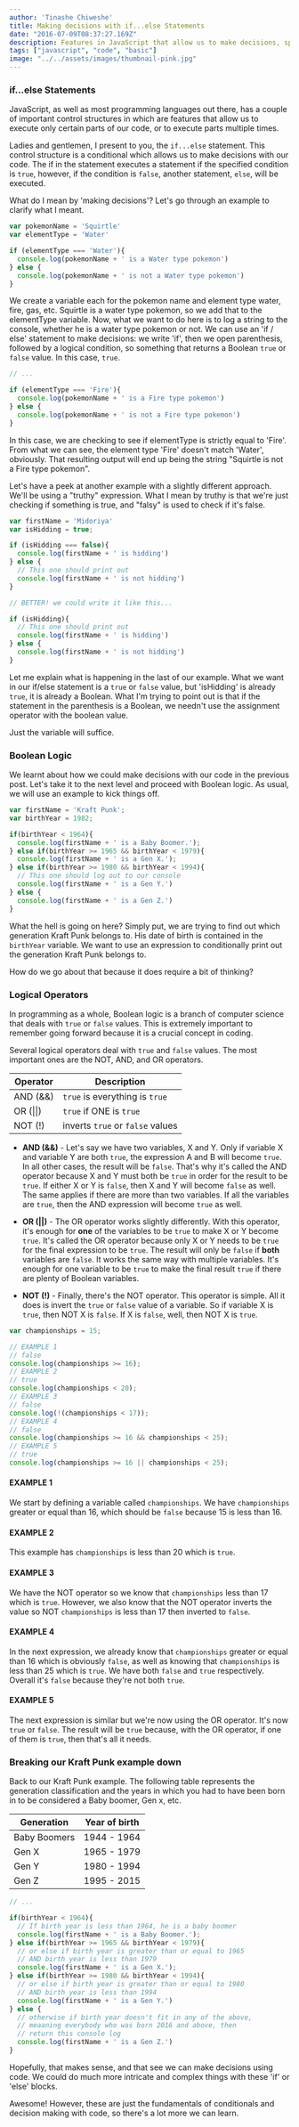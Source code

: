 ```yaml
---
author: 'Tinashe Chiweshe'
title: Making decisions with if...else Statements
date: "2016-07-09T08:37:27.169Z"
description: Features in JavaScript that allow us to make decisions, specifically if/else statements.
tags: ["javascript", "code", "basic"]
image: "../../assets/images/thumbnail-pink.jpg"
---
```


### if...else Statements

JavaScript, as well as most programming languages out there, has a couple of 
important control structures in which are features that allow us to execute 
only certain parts of our code, or to execute parts multiple times.

Ladies and gentlemen, I present to you, the `if...else` statement. This 
control structure is a conditional which allows us to make decisions with our 
code. The if in the statement executes a statement if the specified condition 
is `true`, however, if the condition is `false`, another statement, `else`, 
will be executed.

What do I mean by 'making decisions'? Let's go through an example to clarify 
what I meant.

```js
var pokemonName = 'Squirtle'
var elementType = 'Water'

if (elementType === 'Water'){
  console.log(pokemonName + ' is a Water type pokemon')
} else {
  console.log(pokemonName + ' is not a Water type pokemon')
}
```

We create a variable each for the pokemon name and element type water, fire, 
gas, etc. Squirtle is a water type pokemon, so we add that to the 
elementType variable. Now, what we want to do here is to log a string to the 
console, whether he is a water type pokemon or not. We can use an 'if / else' 
statement to make decisions: we write 'if', then we open parenthesis, followed 
by a logical condition, so something that returns a Boolean `true` or `false` 
value. In this case, `true`.


```js
// ...

if (elementType === 'Fire'){
  console.log(pokemonName + ' is a Fire type pokemon')
} else {
  console.log(pokemonName + ' is not a Fire type pokemon')
}
```

In this case, we are checking to see if elementType is strictly equal to
'Fire'. From what we can see, the element type 'Fire' doesn't match 'Water', 
obviously. That resulting output will end up being the string "Squirtle is not
a Fire type pokemon".

Let's have a peek at another example with a slightly different approach. We'll
be using a "truthy" expression. What I mean by truthy is that we're just checking
if something is true, and "falsy" is used to check if it's false.

```js
var firstName = 'Midoriya'
var isHidding = true;

if (isHidding === false){
  console.log(firstName + ' is hidding')
} else {
  // This one should print out
  console.log(firstName + ' is not hidding')
}

// BETTER! we could write it like this...

if (isHidding){
  // This one should print out
  console.log(firstName + ' is hidding')
} else {
  console.log(firstName + ' is not hidding')
}

```

Let me explain what is happening in the last of our example. What we want in 
our if/else statement is a `true` or `false` value, but 'isHidding' is already 
`true`, it is already a Boolean. What I'm trying to point out is that if the 
statement in the parenthesis is a Boolean, we needn't use the assignment 
operator with the boolean value. 

Just the variable will suffice.

### Boolean Logic

We learnt about how we could make decisions with our code in the previous post. 
Let's take it to the next level and proceed with Boolean logic. As usual, we 
will use an example to kick things off.

```js
var firstName = 'Kraft Punk';
var birthYear = 1982;

if(birthYear < 1964){
  console.log(firstName + ' is a Baby Boomer.');
} else if(birthYear >= 1965 && birthYear < 1979){
  console.log(firstName + ' is a Gen X.');
} else if(birthYear >= 1980 && birthYear < 1994){
  // This one should log out to our console
  console.log(firstName + ' is a Gen Y.')
} else {
  console.log(firstName + ' is a Gen Z.')
}
```

What the hell is going on here? Simply put, we are trying to find out which 
generation Kraft Punk belongs to. His date of birth is contained in the 
`birthYear` variable. We want to use an expression to conditionally print 
out the generation Kraft Punk belongs to.

How do we go about that because it does require a bit of thinking? 

### Logical Operators

In programming as a whole, Boolean logic is a branch of computer science that 
deals with `true` or `false` values. This is extremely important to remember going 
forward because it is a crucial concept in coding.

Several logical operators deal with `true` and `false` values. The most important 
ones are the NOT, AND, and OR operators.

| Operator | Description |
| ----------- | ----------- |
| AND (&&) | `true` is everything is `true` |
| OR (&vert;&vert;) | `true` if ONE is `true` |
| NOT (!) | inverts `true` or `false` values |

- **AND (&&)** - Let's say we have two variables, X and Y. Only if variable X and 
variable Y are both `true`, the expression A and B will become `true`. In all 
other cases, the result will be `false`. That's why it's called the AND operator 
because X and Y must both be `true` in order for the result to be `true`. If 
either X or Y is `false`, then X and Y will become `false` as well. The same 
applies if there are more than two variables. If all the variables are `true`, 
then the AND expression will become `true` as well.

- **OR (&vert;&vert;)** - The OR operator works slightly differently. With this 
operator, it's enough for **one** of the variables to be `true` to make X or Y 
become `true`. It's called the OR operator because only X or Y needs to be `true` 
for the final expression to be `true`. The result will only be `false` if **both** 
variables are `false`. It works the same way with multiple variables. It's 
enough for one variable to be `true` to make the final result `true` if there are 
plenty of Boolean variables.

- **NOT (!)** - Finally, there's the NOT operator. This operator is simple. All it 
does is invert the `true` or `false` value of a variable. So if variable X is `true`, 
then NOT X is `false`. If X is `false`, well, then NOT X is `true`.

```js
var championships = 15;

// EXAMPLE 1
// false
console.log(championships >= 16);
// EXAMPLE 2
// true
console.log(championships < 20);
// EXAMPLE 3
// false
console.log(!(championships < 17));
// EXAMPLE 4
// false
console.log(championships >= 16 && championships < 25);
// EXAMPLE 5
// true
console.log(championships >= 16 || championships < 25);
```

#### EXAMPLE 1
We start by defining a variable called `championships`. We have `championships` 
greater or equal than 16, which should be `false` because 15 is less than 16.

#### EXAMPLE 2
This example has `championships` is less than 20 which is `true`. 

#### EXAMPLE 3
We have the NOT operator so we know that `championships` less than 17 which is 
`true`. However, we also know that the NOT operator inverts the value so NOT 
`championships` is less than 17 then inverted to `false`.

#### EXAMPLE 4
In the next expression, we already know that `championships` greater or equal 
than 16 which is obviously `false`, as well as knowing that `championships` is 
less than 25 which is `true`. We have both `false` and `true` respectively. Overall 
it's `false` because they're not both `true`.

#### EXAMPLE 5
The next expression is similar but we're now using the OR operator. It's now 
`true` or `false`. The result will be `true` because, with the OR operator, if one 
of them is `true`, then that's all it needs.

### Breaking our Kraft Punk example down

Back to our Kraft Punk example. The following table represents the generation 
classification and the years in which you had to have been born in to be 
considered a Baby boomer, Gen x, etc.

| Generation | Year of birth |
| ----------- | ----------- |
| Baby Boomers | 1944 - 1964 |
| Gen X | 1965 - 1979 |
| Gen Y | 1980 - 1994 |
| Gen Z | 1995 - 2015 |

```js
// ...

if(birthYear < 1964){
  // If birth year is less than 1964, he is a baby boomer
  console.log(firstName + ' is a Baby Boomer.');
} else if(birthYear >= 1965 && birthYear < 1979){
  // or else if birth year is greater than or equal to 1965
  // AND birth year is less than 1979
  console.log(firstName + ' is a Gen X.');
} else if(birthYear >= 1980 && birthYear < 1994){
  // or else if birth year is greater than or equal to 1980
  // AND birth year is less than 1994
  console.log(firstName + ' is a Gen Y.')
} else {
  // otherwise if birth year doesn't fit in any of the above,
  // meaaning everybody who was born 2016 and above, then
  // return this console log
  console.log(firstName + ' is a Gen Z.')
}
```

Hopefully, that makes sense, and that see we can make decisions using code. We 
could do much more intricate and complex things with these 'if' or 'else' 
blocks.

Awesome! However, these are just the fundamentals of conditionals and decision 
making with code, so there's a lot more we can learn.